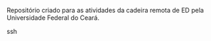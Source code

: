Repositório criado para as atividades da cadeira remota de ED pela Universidade Federal do Ceará.

ssh